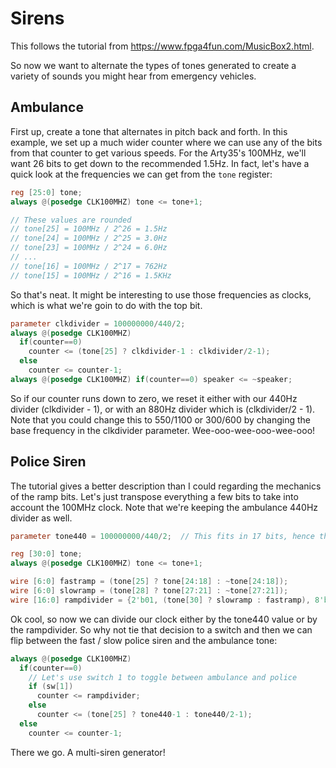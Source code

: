 Sirens
===

This follows the tutorial from https://www.fpga4fun.com/MusicBox2.html.

So now we want to alternate the types of tones generated to create a variety
of sounds you might hear from emergency vehicles.

Ambulance
---

First up, create a tone that alternates in pitch back and forth. In this
example, we set up a much wider counter where we can use any of the bits
from that counter to get various speeds. For the Arty35's 100MHz, we'll
want 26 bits to get down to the recommended 1.5Hz. In fact, let's
have a quick look at the frequencies we can get from the `tone` register:

```verilog
reg [25:0] tone;
always @(posedge CLK100MHZ) tone <= tone+1;

// These values are rounded
// tone[25] = 100MHz / 2^26 = 1.5Hz
// tone[24] = 100MHz / 2^25 = 3.0Hz
// tone[23] = 100MHz / 2^24 = 6.0Hz
// ...
// tone[16] = 100MHz / 2^17 = 762Hz
// tone[15] = 100MHz / 2^16 = 1.5KHz
```

So that's neat. It might be interesting to use those frequencies as clocks,
which is what we're goin to do with the top bit.

```verilog
parameter clkdivider = 100000000/440/2;
always @(posedge CLK100MHZ)
  if(counter==0)
    counter <= (tone[25] ? clkdivider-1 : clkdivider/2-1);
  else
    counter <= counter-1;
always @(posedge CLK100MHZ) if(counter==0) speaker <= ~speaker;
```

So if our counter runs down to zero, we reset it either with our 440Hz divider
(clkdivider - 1), or with an 880Hz divider which is (clkdivider/2 - 1). Note that
you could change this to 550/1100 or 300/600 by changing the base frequency
in the clkdivider parameter. Wee-ooo-wee-ooo-wee-ooo!

Police Siren
---
The tutorial gives a better description than I could regarding the mechanics
of the ramp bits. Let's just transpose everything a few bits to take into
account the 100MHz clock. Note that we're keeping the ambulance 440Hz divider
as well.

```verilog
parameter tone440 = 100000000/440/2;  // This fits in 17 bits, hence the counter size

reg [30:0] tone;
always @(posedge CLK100MHZ) tone <= tone+1;

wire [6:0] fastramp = (tone[25] ? tone[24:18] : ~tone[24:18]);
wire [6:0] slowramp = (tone[28] ? tone[27:21] : ~tone[27:21]);
wire [16:0] rampdivider = {2'b01, (tone[30] ? slowramp : fastramp), 8'b000000000};
```

Ok cool, so now we can divide our clock either by the tone440 value or by the
rampdivider. So why not tie that decision to a switch and then we can flip
between the fast / slow police siren and the ambulance tone:

```verilog
always @(posedge CLK100MHZ)
  if(counter==0)
    // Let's use switch 1 to toggle between ambulance and police
    if (sw[1])
      counter <= rampdivider;
    else
      counter <= (tone[25] ? tone440-1 : tone440/2-1);
  else
    counter <= counter-1;
```

There we go. A multi-siren generator!
